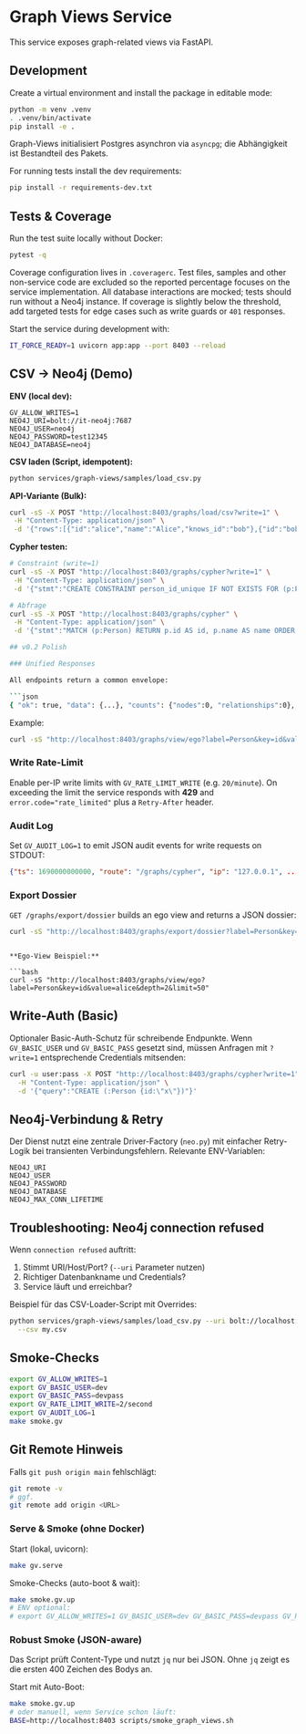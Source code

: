 # Graph Views Service

This service exposes graph-related views via FastAPI.

## Development

Create a virtual environment and install the package in editable mode:

```bash
python -m venv .venv
. .venv/bin/activate
pip install -e .
```

Graph-Views initialisiert Postgres asynchron via `asyncpg`; die Abhängigkeit ist Bestandteil des Pakets.

For running tests install the dev requirements:

```bash
pip install -r requirements-dev.txt
```

## Tests & Coverage

Run the test suite locally without Docker:

```bash
pytest -q
```

Coverage configuration lives in `.coveragerc`. Test files, samples and other
non-service code are excluded so the reported percentage focuses on the
service implementation. All database interactions are mocked; tests should run
without a Neo4j instance. If coverage is slightly below the threshold, add
targeted tests for edge cases such as write guards or `401` responses.

Start the service during development with:

```bash
IT_FORCE_READY=1 uvicorn app:app --port 8403 --reload
```

## CSV → Neo4j (Demo)

**ENV (local dev):**

```
GV_ALLOW_WRITES=1
NEO4J_URI=bolt://it-neo4j:7687
NEO4J_USER=neo4j
NEO4J_PASSWORD=test12345
NEO4J_DATABASE=neo4j
```

**CSV laden (Script, idempotent):**

```bash
python services/graph-views/samples/load_csv.py
```

**API-Variante (Bulk):**

```bash
curl -sS -X POST "http://localhost:8403/graphs/load/csv?write=1" \
 -H "Content-Type: application/json" \
 -d '{"rows":[{"id":"alice","name":"Alice","knows_id":"bob"},{"id":"bob","name":"Bob","knows_id":"carol"},{"id":"carol","name":"Carol"}]}'
```

**Cypher testen:**

```bash
# Constraint (write=1)
curl -sS -X POST "http://localhost:8403/graphs/cypher?write=1" \
 -H "Content-Type: application/json" \
 -d '{"stmt":"CREATE CONSTRAINT person_id_unique IF NOT EXISTS FOR (p:Person) REQUIRE p.id IS UNIQUE","params":{}}'

# Abfrage
curl -sS -X POST "http://localhost:8403/graphs/cypher" \
 -H "Content-Type: application/json" \
 -d '{"stmt":"MATCH (p:Person) RETURN p.id AS id, p.name AS name ORDER BY id LIMIT 10","params":{}}'

## v0.2 Polish

### Unified Responses

All endpoints return a common envelope:

```json
{ "ok": true, "data": {...}, "counts": {"nodes":0, "relationships":0}, "error": null }
```

Example:

```bash
curl -sS "http://localhost:8403/graphs/view/ego?label=Person&key=id&value=alice"
```

### Write Rate-Limit

Enable per-IP write limits with `GV_RATE_LIMIT_WRITE` (e.g. `20/minute`). On
exceeding the limit the service responds with **429** and
`error.code="rate_limited"` plus a `Retry-After` header.

### Audit Log

Set `GV_AUDIT_LOG=1` to emit JSON audit events for write requests on STDOUT:

```json
{"ts": 1690000000000, "route": "/graphs/cypher", "ip": "127.0.0.1", ...}
```

### Export Dossier

`GET /graphs/export/dossier` builds an ego view and returns a JSON dossier:

```bash
curl -sS "http://localhost:8403/graphs/export/dossier?label=Person&key=id&value=alice&depth=2"
```
```

**Ego-View Beispiel:**

```bash
curl -sS "http://localhost:8403/graphs/view/ego?label=Person&key=id&value=alice&depth=2&limit=50"
```

## Write-Auth (Basic)

Optionaler Basic-Auth-Schutz für schreibende Endpunkte. Wenn `GV_BASIC_USER` und
`GV_BASIC_PASS` gesetzt sind, müssen Anfragen mit `?write=1` entsprechende
Credentials mitsenden:

```bash
curl -u user:pass -X POST "http://localhost:8403/graphs/cypher?write=1" \
  -H "Content-Type: application/json" \
  -d '{"query":"CREATE (:Person {id:\"x\"})"}'
```

## Neo4j-Verbindung & Retry

Der Dienst nutzt eine zentrale Driver-Factory (`neo.py`) mit einfacher
Retry-Logik bei transienten Verbindungsfehlern. Relevante ENV-Variablen:

```
NEO4J_URI
NEO4J_USER
NEO4J_PASSWORD
NEO4J_DATABASE
NEO4J_MAX_CONN_LIFETIME
```

## Troubleshooting: Neo4j connection refused

Wenn `connection refused` auftritt:

1. Stimmt URI/Host/Port? (`--uri` Parameter nutzen)
2. Richtiger Datenbankname und Credentials?
3. Service läuft und erreichbar?

Beispiel für das CSV-Loader-Script mit Overrides:

```bash
python services/graph-views/samples/load_csv.py --uri bolt://localhost:7687 \
  --csv my.csv
```

## Smoke-Checks

```bash
export GV_ALLOW_WRITES=1
export GV_BASIC_USER=dev
export GV_BASIC_PASS=devpass
export GV_RATE_LIMIT_WRITE=2/second
export GV_AUDIT_LOG=1
make smoke.gv
```

## Git Remote Hinweis

Falls `git push origin main` fehlschlägt:

```bash
git remote -v
# ggf.
git remote add origin <URL>
```

### Serve & Smoke (ohne Docker)

Start (lokal, uvicorn):
```bash
make gv.serve
```

Smoke-Checks (auto-boot & wait):

```bash
make smoke.gv.up
# ENV optional:
# export GV_ALLOW_WRITES=1 GV_BASIC_USER=dev GV_BASIC_PASS=devpass GV_RATE_LIMIT_WRITE=2/second GV_AUDIT_LOG=1
```

### Robust Smoke (JSON-aware)
Das Script prüft Content-Type und nutzt `jq` nur bei JSON. Ohne `jq` zeigt es die ersten 400 Zeichen des Bodys an.

Start mit Auto-Boot:
```bash
make smoke.gv.up
# oder manuell, wenn Service schon läuft:
BASE=http://localhost:8403 scripts/smoke_graph_views.sh
```
